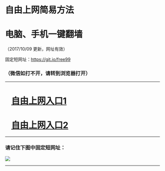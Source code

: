 ﻿# 自由上网简易方法

# 电脑、手机一键翻墙

（2017/10/09 更新，网址有效）

固定短网址：https://git.io/free99

### （微信如打不开，请转到浏览器打开）


***





# &nbsp;&nbsp; <a href="http://ft144906057.fwq-tz-1001.info/fwqtz01.html?t=10090011471 " target="_blank">自由上网入口1</a>
# &nbsp;&nbsp; <a href="http://ft2385322744.fwq-tz-1002.info/fwqtz02.html?t=10090011299 " target="_blank">自由上网入口2</a>
***

### 请记住下图中固定短网址：

<img src="https://s3-us-west-2.amazonaws.com/fwq-1001/yjfq-20170905okok.png" /> 


***

